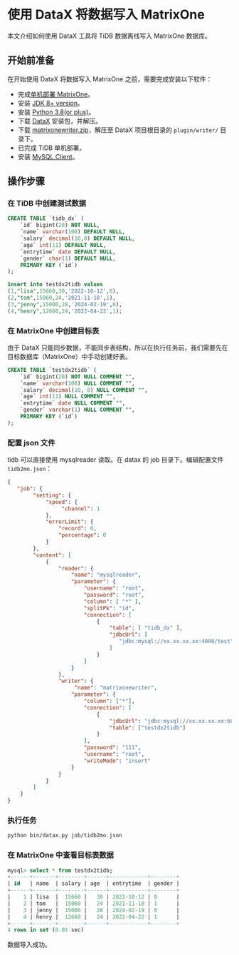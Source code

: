 # 使用 DataX 将数据写入 MatrixOne

本文介绍如何使用 DataX 工具将 TiDB 数据离线写入 MatrixOne 数据库。

## 开始前准备

在开始使用 DataX 将数据写入 MatrixOne 之前，需要完成安装以下软件：

- 完成[单机部署 MatrixOne](https://docs.matrixorigin.cn/1.2.1/MatrixOne/Get-Started/install-standalone-matrixone/)。
- 安装 [JDK 8+ version](https://www.oracle.com/sg/java/technologies/javase/javase8-archive-downloads.html)。
- 安装 [Python 3.8(or plus)](https://www.python.org/downloads/)。
- 下载 [DataX](https://datax-opensource.oss-cn-hangzhou.aliyuncs.com/202210/datax.tar.gz) 安装包，并解压。
- 下载 [matrixonewriter.zip](https://community-shared-data-1308875761.cos.ap-beijing.myqcloud.com/artwork/docs/develop/Computing-Engine/datax-write/matrixonewriter.zip)，解压至 DataX 项目根目录的 `plugin/writer/` 目录下。
- 已完成 TiDB 单机部署。
- 安装 <a href="https://dev.mysql.com/downloads/mysql" target="_blank">MySQL Client</a>。

## 操作步骤

### 在 TiDB 中创建测试数据

```sql
CREATE TABLE `tidb_dx` (
    `id` bigint(20) NOT NULL,
    `name` varchar(100) DEFAULT NULL,
    `salary` decimal(10,0) DEFAULT NULL,
    `age` int(11) DEFAULT NULL,
    `entrytime` date DEFAULT NULL,
    `gender` char(1) DEFAULT NULL,
    PRIMARY KEY (`id`)
);

insert into testdx2tidb values
(1,"lisa",15660,30,'2022-10-12',0),
(2,"tom",15060,24,'2021-11-10',1),
(3,"jenny",15000,28,'2024-02-19',0),
(4,"henry",12660,24,'2022-04-22',1);
```

### 在 MatrixOne 中创建目标表

由于 DataX 只能同步数据，不能同步表结构，所以在执行任务前，我们需要先在目标数据库（MatrixOne）中手动创建好表。

```sql
CREATE TABLE `testdx2tidb` (
    `id` bigint(20) NOT NULL COMMENT "",
    `name` varchar(100) NULL COMMENT "",
    `salary` decimal(10, 0) NULL COMMENT "",
    `age` int(11) NULL COMMENT "",
    `entrytime` date NULL COMMENT "",
    `gender` varchar(1) NULL COMMENT "",
    PRIMARY KEY (`id`)
);
```

### 配置 json 文件

tidb 可以直接使用 mysqlreader 读取。在 datax 的 job 目录下。编辑配置文件 `tidb2mo.json`：

```json
{
   "job": {
        "setting": {
            "speed": {
                 "channel": 1
            },
            "errorLimit": {
                "record": 0,
                "percentage": 0
            }
        },
        "content": [
            {
                "reader": {
                    "name": "mysqlreader",
                    "parameter": {
                        "username": "root",
                        "password": "root",
                        "column": [ "*" ],
                        "splitPk": "id",
                        "connection": [
                            {
                                "table": [ "tidb_dx" ],
                                "jdbcUrl": [
                                   "jdbc:mysql://xx.xx.xx.xx:4000/test"
                                ]
                            }
                        ]
                    }
                },
                "writer": {
                     "name": "matrixonewriter",
                    "parameter": {
                        "column": ["*"],
                        "connection": [
                            {
                                "jdbcUrl": "jdbc:mysql://xx.xx.xx.xx:6001/test",
                                "table": ["testdx2tidb"]
                            }
                        ],
                        "password": "111",
                        "username": "root",
                        "writeMode": "insert"
                    }
                }
            }
        ]
    }
}
```

### 执行任务

```bash
python bin/datax.py job/tidb2mo.json
```

### 在 MatrixOne 中查看目标表数据

```sql
mysql> select * from testdx2tidb;
+------+-------+--------+------+------------+--------+
| id   | name  | salary | age  | entrytime  | gender |
+------+-------+--------+------+------------+--------+
|    1 | lisa  |  15660 |   30 | 2022-10-12 | 0      |
|    2 | tom   |  15060 |   24 | 2021-11-10 | 1      |
|    3 | jenny |  15000 |   28 | 2024-02-19 | 0      |
|    4 | henry |  12660 |   24 | 2022-04-22 | 1      |
+------+-------+--------+------+------------+--------+
4 rows in set (0.01 sec)
```

数据导入成功。